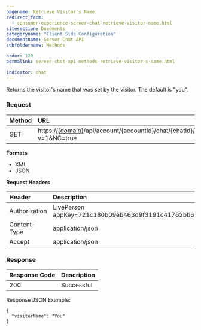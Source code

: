 ```yaml
---
pagename: Retrieve Visitor's Name
redirect_from:
  - consumer-experience-server-chat-retrieve-visitor-name.html
sitesection: Documents
categoryname: "Client Side Configuration"
documentname: Server Chat API
subfoldername: Methods

order: 120
permalink: server-chat-api-methods-retrieve-visitor-s-name.html

indicator: chat
---
```


Returns the visitor's name that was set by the visitor. The default is "you".

### Request

| Method | URL |
| :--- | :--- |
| GET | https://[{domain}](/agent-domain-domain-api.html)/api/account/{accountId}/chat/{chatId}/info/visitorName?v=1&NC=true |

**Formats**

- XML
- JSON

**Request Headers**

| Header | Description |
| :--- | :--- |
| Authorization | LivePerson appKey=721c180b09eb463d9f3191c41762bb68 |
| Content-Type | application/json |
| Accept | application/json |

### Response

| Response Code | Description |
| :--- | :--- |
| 200 | Successful |

Response JSON Example:

    {
      "visitorName": "You"
    }
